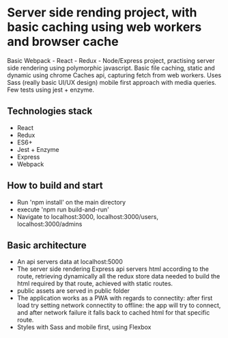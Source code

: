# Server side rending project, with basic caching using web workers and browser cache

Basic Webpack - React - Redux - Node/Express project, practising server side rendering using polymorphic javascript.
Basic file caching, static and dynamic using chrome Caches api, capturing fetch from web workers.
Uses Sass (really basic UI/UX design) mobile first approach with media queries.
Few tests using jest + enzyme.

## Technologies stack

- React
- Redux
- ES6+
- Jest + Enzyme
- Express
- Webpack

## How to build and start

- Run 'npm install' on the main directory
- execute 'npm run build-and-run'
- Navigate to localhost:3000, localhost:3000/users, localhost:3000/admins

## Basic architecture

- An api servers data at localhost:5000
- The server side rendering Express api servers html according to the route, retrieving dynamically
  all the redux store data needed to build the html required by that route, achieved with static routes.
- public assets are served in public folder
- The application works as a PWA with regards to connectity: after first load try setting network connectity
  to offline: the app will try to connect, and after network failure it falls back to cached html for that specific route.
- Styles with Sass and mobile first, using Flexbox
